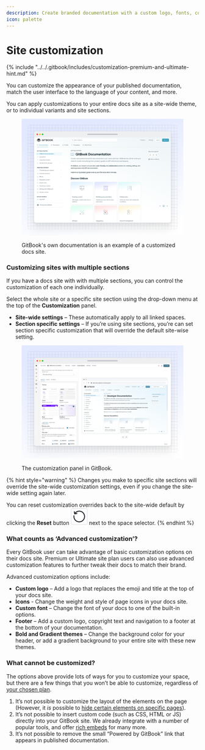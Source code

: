 ```yaml
---
description: Create branded documentation with a custom logo, fonts, colors, links and more
icon: palette
---
```


# Site customization

{% include "../../.gitbook/includes/customization-premium-and-ultimate-hint.md" %}

You can customize the appearance of your published documentation, match the user interface to the language of your content, and more.

You can apply customizations to your entire docs site as a site-wide theme, or to individual variants and site sections.

<figure><img src="../../.gitbook/assets/21_04_25_customization_published_site.svg" alt=""><figcaption><p>GitBook's own documentation is an example of a customized docs site.</p></figcaption></figure>

### Customizing sites with multiple sections

If you have a docs site with with multiple sections, you can control the customization of each one individually.

Select the whole site or a specific site section using the drop-down menu at the top of the **Customization** panel.

* **Site-wide settings** – These automatically apply to all linked spaces.
* **Section specific settings** – If you’re using site sections, you’re can set section specific customization that will override the default site-wise setting.

<figure><img src="../../.gitbook/assets/19_02_2025_site_customization.svg" alt=""><figcaption><p>The customization panel in GitBook.</p></figcaption></figure>

{% hint style="warning" %}
Changes you make to specific site sections will override the site-wide customization settings, even if you change the site-wide setting again later.&#x20;

You can reset customization overrides back to the site-wide default by clicking the **Reset** button <picture><source srcset="../../.gitbook/assets/reset_icon_dark.svg" media="(prefers-color-scheme: dark)"><img src="../../.gitbook/assets/reset_icon_light.svg" alt=""></picture> next to the space selector.
{% endhint %}

### What counts as ‘Advanced customization’?

Every GitBook user can take advantage of basic customization options on their docs site. Premium or Ultimate site plan users can also use advanced customization features to further tweak their docs to match their brand.

Advanced customization options include:

* **Custom logo** – Add a logo that replaces the emoji and title at the top of your docs site.
* **Icons** - Change the weight and style of page icons in your docs site.
* **Custom font** – Change the font of your docs to one of the built-in options.
* **Footer** – Add a custom logo, copyright text and navigation to a footer at the bottom of your documentation.
* **Bold and Gradient themes** – Change the background color for your header, or add a gradient background to your entire site with these new themes.

### What cannot be customized?

The options above provide lots of ways for you to customize your space, but there are a few things that you won’t be able to customize, regardless of [your chosen plan](../../account-management/plans/).

1. It’s not possible to customize the layout of the elements on the page (However, it _is_ possible to [hide certain elements on specific pages](../../creating-content/content-structure/page.md)).
2. It’s not possible to insert custom code (such as CSS, HTML or JS) directly into your GitBook site. We already integrate with a number of popular tools, and offer [rich embeds](../../creating-content/blocks/embed-a-url.md) for many more.
3. It’s not possible to remove the small “Powered by GitBook” link that appears in published documentation.
